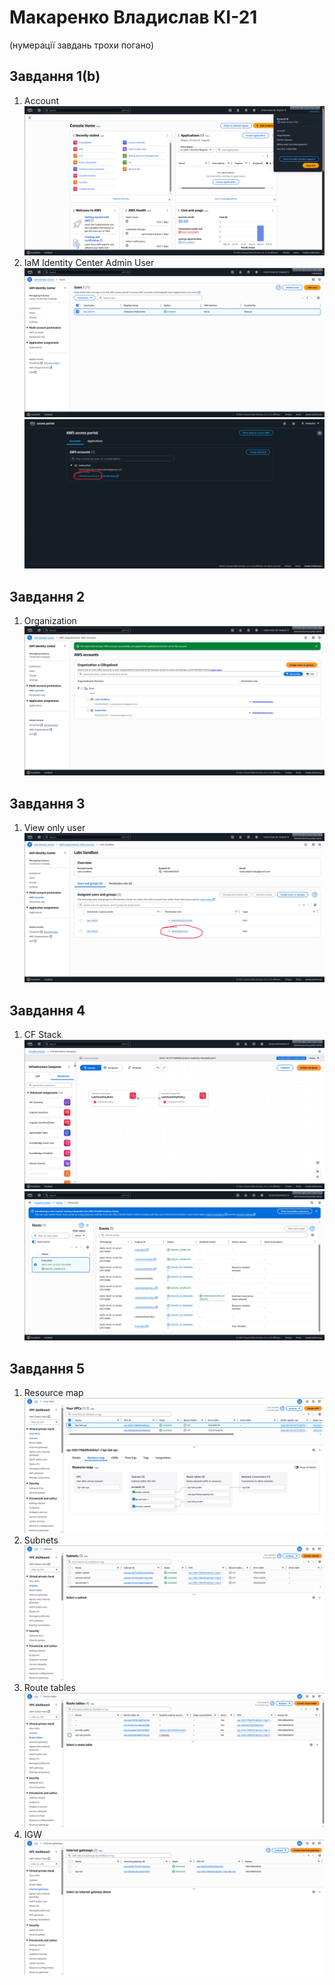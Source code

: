 # Макаренко Владислав КІ-21

(нумерації завдань трохи погано)

## Завдання 1(b)
1) Account 
![first task](./task-1/1.png)
2) IaM Identity Center Admin User 
![first task](./task-1/2.png)
![first task](./task-1/3.png)

## Завдання 2
1) Organization
![second task](./task-2/1.png)

## Завдання 3
1) View only user
![third task](./task-3/1.png)

## Завдання 4
1) CF Stack
![fourth task](./task-4/1.png)
![fourth task](./task-4/2.png)

## Завдання 5
1) Resource map
![fifth task](./task-5/1.png)
2) Subnets
![fifth task](./task-5/2.png)
3) Route tables
![fifth task](./task-5/3.png)
4) IGW
![fifth task](./task-5/4.png)
